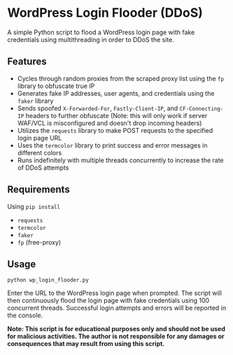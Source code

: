 # WordPress Login Flooder (DDoS)

A simple Python script to flood a WordPress login page with fake credentials using multithreading in order to DDoS the site.

## Features

- Cycles through random proxies from the scraped proxy list using the `fp` library to obfuscate true IP
- Generates fake IP addresses, user agents, and credentials using the `faker` library
- Sends spoofed `X-Forwarded-For`, `Fastly-Client-IP`, and `CF-Connecting-IP` headers to further obfuscate (Note: this will only work if server WAF/VCL is misconfigured and doesn't drop incoming headers)
- Utilizes the `requests` library to make POST requests to the specified login page URL
- Uses the `termcolor` library to print success and error messages in different colors
- Runs indefinitely with multiple threads concurrently to increase the rate of DDoS attempts

## Requirements

Using `pip install`

- `requests`
- `termcolor`
- `faker`
- `fp` (free-proxy)

## Usage

`python wp_login_flooder.py`

Enter the URL to the WordPress login page when prompted. The script will then continuously flood the login page with fake credentials using 100 concurrent threads. Successful login attempts and errors will be reported in the console.

**Note: This script is for educational purposes only and should not be used for malicious activities. The author is not responsible for any damages or consequences that may result from using this script.**
